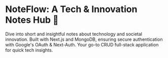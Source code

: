<h1>NoteFlow: A Tech & Innovation Notes Hub 🚀</h1>


Dive into short and insightful notes about technology and societal innovation. Built with Next.js and MongoDB, ensuring secure authentication with Google's OAuth & Next-Auth. Your go-to CRUD full-stack application for quick tech insights.
